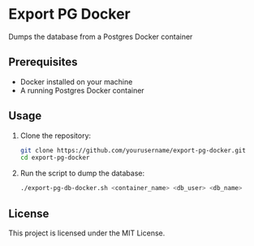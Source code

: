 # Export PG Docker

Dumps the database from a Postgres Docker container

## Prerequisites

- Docker installed on your machine
- A running Postgres Docker container

## Usage

1. Clone the repository:
    ```sh
    git clone https://github.com/yourusername/export-pg-docker.git
    cd export-pg-docker
    ```

2. Run the script to dump the database:
    ```sh 
    ./export-pg-db-docker.sh <container_name> <db_user> <db_name>
    ```


## License

This project is licensed under the MIT License.